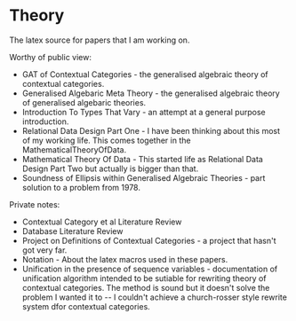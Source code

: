 # Theory

The latex source for papers that I am working on.

Worthy of public view:


* GAT of Contextual Categories - the generalised algebraic theory of contextual categories.
* Generalised Algebaric Meta Theory - the generalised algebraic theory of generalised algebaric theories.
* Introduction To Types That Vary - an attempt at a general purpose introduction.
* Relational Data Design Part One - I have been thinking about this most of my working life. This comes together in the MathematicalTheoryOfData.
* Mathematical Theory Of Data - This started life as Relational Data Design Part Two but actually is bigger than that.
* Soundness of Ellipsis within Generalised Algebraic Theories - part solution to a problem from 1978.

Private notes:
* Contextual Category et al Literature Review
* Database Literature Review
* Project on Definitions of Contextual Categories - a project that hasn't got very far.
* Notation - About the latex macros used in these papers.
* Unification in the presence of sequence variables - documentation of unification algorithm intended to be sutiable for rewriting theory of contextual categories. 
                                                    The method is sound but it doesn't solve the problem I wanted it to -- I couldn't achieve a church-rosser 
													style rewrite system dfor contextual categories.
